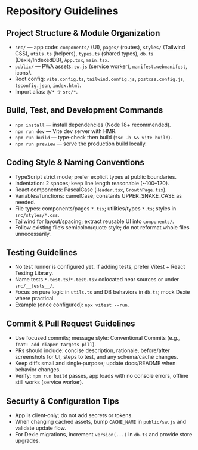 # Repository Guidelines

## Project Structure & Module Organization
- `src/` — app code: `components/` (UI), `pages/` (routes), `styles/` (Tailwind CSS), `utils.ts` (helpers), `types.ts` (shared types), `db.ts` (Dexie/IndexedDB), `App.tsx`, `main.tsx`.
- `public/` — PWA assets: `sw.js` (service worker), `manifest.webmanifest`, icons/.
- Root config: `vite.config.ts`, `tailwind.config.js`, `postcss.config.js`, `tsconfig.json`, `index.html`.
- Import alias: `@/*` → `src/*`.

## Build, Test, and Development Commands
- `npm install` — install dependencies (Node 18+ recommended).
- `npm run dev` — Vite dev server with HMR.
- `npm run build` — type‑check then build (`tsc -b && vite build`).
- `npm run preview` — serve the production build locally.

## Coding Style & Naming Conventions
- TypeScript strict mode; prefer explicit types at public boundaries.
- Indentation: 2 spaces; keep line length reasonable (~100–120).
- React components: PascalCase (`Header.tsx`, `GrowthPage.tsx`).
- Variables/functions: camelCase; constants UPPER_SNAKE_CASE as needed.
- File types: components/pages `*.tsx`; utilities/types `*.ts`; styles in `src/styles/*.css`.
- Tailwind for layout/spacing; extract reusable UI into `components/`.
- Follow existing file’s semicolon/quote style; do not reformat whole files unnecessarily.

## Testing Guidelines
- No test runner is configured yet. If adding tests, prefer Vitest + React Testing Library.
- Name tests `*.test.ts`/`*.test.tsx` colocated near sources or under `src/__tests__/`.
- Focus on pure logic in `utils.ts` and DB behaviors in `db.ts`; mock Dexie where practical.
- Example (once configured): `npx vitest --run`.

## Commit & Pull Request Guidelines
- Use focused commits; message style: Conventional Commits (e.g., `feat: add diaper targets pill`).
- PRs should include: concise description, rationale, before/after screenshots for UI, steps to test, and any schema/cache changes.
- Keep diffs small and single‑purpose; update docs/README when behavior changes.
- Verify: `npm run build` passes, app loads with no console errors, offline still works (service worker).

## Security & Configuration Tips
- App is client‑only; do not add secrets or tokens.
- When changing cached assets, bump `CACHE_NAME` in `public/sw.js` and validate update flow.
- For Dexie migrations, increment `version(...)` in `db.ts` and provide store upgrades.
